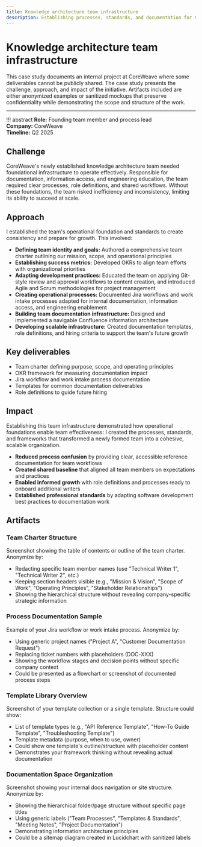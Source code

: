 ```yaml
---
title: Knowledge architecture team infrastructure
description: Establishing processes, standards, and documentation for CoreWeave's newly formed technical writing team
---
```


# Knowledge architecture team infrastructure

This case study documents an internal project at CoreWeave where some deliverables cannot be publicly shared. The case study presents the challenge, approach, and impact of the initiative. Artifacts included are either anonymized examples or sanitized mockups that preserve confidentiality while demonstrating the scope and structure of the work.

---

!!! abstract
    **Role:** Founding team member and process lead  
    **Company:** CoreWeave  
    **Timeline:** Q2 2025  

## Challenge

CoreWeave's newly established knowledge architecture team needed foundational infrastructure to operate effectively. Responsible for documentation, information access, and engineering education, the team required clear processes, role definitions, and shared workflows. Without these foundations, the team risked inefficiency and inconsistency, limiting its ability to succeed at scale.

## Approach

I established the team's operational foundation and standards to create consistency and prepare for growth. This involved:

- **Defining team identity and goals:** Authored a comprehensive team charter outlining our mission, scope, and operational principles
- **Establishing success metrics:** Developed OKRs to align team efforts with organizational priorities
- **Adapting development practices:** Educated the team on applying Git-style review and approval workflows to content creation, and introduced Agile and Scrum methodologies for project management
- **Creating operational processes:** Documented Jira workflows and work intake processes adapted for internal documentation, information access, and engineering enablement
- **Building team documentation infrastructure:** Designed and implemented a navigable Confluence information architecture
- **Developing scalable infrastructure:** Created documentation templates, role definitions, and hiring criteria to support the team's future growth

## Key deliverables

- Team charter defining purpose, scope, and operating principles
- OKR framework for measuring documentation impact
- Jira workflow and work intake process documentation
- Templates for common documentation deliverables
- Role definitions to guide future hiring

## Impact

Establishing this team infrastructure demonstrated how operational foundations enable team effectiveness: I created the processes, standards, and frameworks that transformed a newly formed team into a cohesive, scalable organization.

- **Reduced process confusion** by providing clear, accessible reference documentation for team workflows
- **Created shared baseline** that aligned all team members on expectations and practices
- **Enabled informed growth** with role definitions and processes ready to onboard additional writers
- **Established professional standards** by adapting software development best practices to documentation work

## Artifacts

### Team Charter Structure

Screenshot showing the table of contents or outline of the team charter. Anonymize by:

- Redacting specific team member names (use "Technical Writer 1", "Technical Writer 2", etc.)
- Keeping section headers visible (e.g., "Mission & Vision", "Scope of Work", "Operating Principles", "Stakeholder Relationships")
- Showing the hierarchical structure without revealing company-specific strategic information

### Process Documentation Sample

Example of your Jira workflow or work intake process. Anonymize by:

- Using generic project names ("Project A", "Customer Documentation Request")
- Replacing ticket numbers with placeholders (DOC-XXX)
- Showing the workflow stages and decision points without specific company context
- Could be presented as a flowchart or screenshot of documented process steps

### Template Library Overview

Screenshot of your template collection or a single template. Structure could show:

- List of template types (e.g., "API Reference Template", "How-To Guide Template", "Troubleshooting Template")
- Template metadata (purpose, when to use, owner)
- Could show one template's outline/structure with placeholder content
- Demonstrates your framework thinking without revealing actual documentation

### Documentation Space Organization

Screenshot showing your internal docs navigation or site structure. Anonymize by:

- Showing the hierarchical folder/page structure without specific page titles
- Using generic labels ("Team Processes", "Templates & Standards", "Meeting Notes", "Project Documentation")
- Demonstrating information architecture principles
- Could be a sitemap diagram created in Lucidchart with sanitized labels